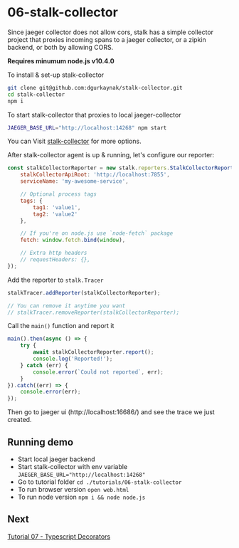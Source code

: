 # 06-stalk-collector

Since jaeger collector does not allow cors, stalk has a simple collector project that proxies incoming spans to a jaeger collector, or a zipkin backend, or both by allowing CORS.

**Requires minumum node.js v10.4.0**

To install & set-up stalk-collector

```bash
git clone git@github.com:dgurkaynak/stalk-collector.git
cd stalk-collector
npm i
```

To start stalk-collector that proxies to local jaeger-collector

```bash
JAEGER_BASE_URL="http://localhost:14268" npm start
```

You can Visit [stalk-collector](https://github.com/dgurkaynak/stalk-collector) for more options.

After stalk-collector agent is up & running, let's configure our reporter:

```js
const stalkCollectorReporter = new stalk.reporters.StalkCollectorReporter({
    stalkCollectorApiRoot: 'http://localhost:7855',
    serviceName: 'my-awesome-service',

    // Optional process tags
    tags: {
        tag1: 'value1',
        tag2: 'value2'
    },

    // If you're on node.js use `node-fetch` package
    fetch: window.fetch.bind(window),

    // Extra http headers
    // requestHeaders: {},
});
```

Add the reporter to `stalk.Tracer`

```js
stalkTracer.addReporter(stalkCollectorReporter);

// You can remove it anytime you want
// stalkTracer.removeReporter(stalkCollectorReporter);
```

Call the `main()` function and report it

```js
main().then(async () => {
    try {
        await stalkCollectorReporter.report();
        console.log('Reported!');
    } catch (err) {
        console.error(`Could not reported`, err);
    }
}).catch((err) => {
    console.error(err);
});
```

Then go to jaeger ui (http://localhost:16686/) and see the trace we just created.

## Running demo

- Start local jaeger backend
- Start stalk-collector with env variable `JAEGER_BASE_URL="http://localhost:14268"`
- Go to tutorial folder `cd ./tutorials/06-stalk-collector`
- To run browser version `open web.html`
- To run node version `npm i && node node.js`

## Next

[Tutorial 07 - Typescript Decorators](../07-typescript-decorators/README.md)

